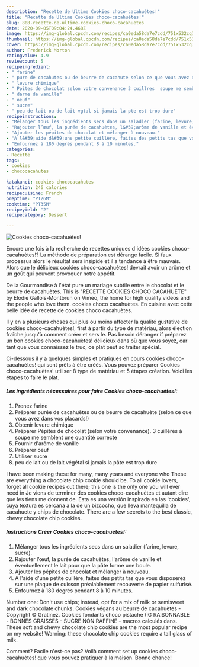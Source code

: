 ```yaml
---
description: "Recette de Ultime Cookies choco-cacahuètes!"
title: "Recette de Ultime Cookies choco-cacahuètes!"
slug: 808-recette-de-ultime-cookies-choco-cacahuetes
date: 2020-09-05T09:04:24.468Z
image: https://img-global.cpcdn.com/recipes/ca0eda58da7e7cdd/751x532cq70/cookies-choco-cacahuetes-photo-principale-de-la-recette.jpg
thumbnail: https://img-global.cpcdn.com/recipes/ca0eda58da7e7cdd/751x532cq70/cookies-choco-cacahuetes-photo-principale-de-la-recette.jpg
cover: https://img-global.cpcdn.com/recipes/ca0eda58da7e7cdd/751x532cq70/cookies-choco-cacahuetes-photo-principale-de-la-recette.jpg
author: Frederick Morton
ratingvalue: 4.9
reviewcount: 5
recipeingredient:
- " farine"
- " pure de cacahutes ou de beurre de cacahute selon ce que vous avez dans vos placards"
- " levure chimique"
- " Ppites de chocolat selon votre convenance 3 cuillres  soupe me semblent une quantit correcte"
- " darme de vanille"
- " oeuf"
- " sucre"
- " peu de lait ou de lait vgtal si jamais la pte est trop dure"
recipeinstructions:
- "Mélanger tous les ingrédients secs dans un saladier (farine, levure, sucre)."
- "Rajouter l’œuf, la purée de cacahuètes, l&#39;arôme de vanille et éventuellement le lait pour que la pâte forme une boule."
- "Ajouter les pépites de chocolat et mélanger à nouveau."
- "A l&#39;aide d&#39;une petite cuillère, faites des petits tas que vous disposerez sur une plaque de cuisson préalablement recouverte de papier sulfurisé."
- "Enfournez à 180 degrés pendant 8 à 10 minutes."
categories:
- Recette
tags:
- cookies
- chococacahutes

katakunci: cookies chococacahutes 
nutrition: 246 calories
recipecuisine: French
preptime: "PT26M"
cooktime: "PT35M"
recipeyield: "2"
recipecategory: Dessert

---
```



![Cookies choco-cacahuètes!](https://img-global.cpcdn.com/recipes/ca0eda58da7e7cdd/751x532cq70/cookies-choco-cacahuetes-photo-principale-de-la-recette.jpg)

Encore une fois à la recherche de recettes uniques d'idées cookies choco-cacahuètes!? La méthode de préparation est dérange facile. Si faux processus alors le résultat sera insipide et il a tendance à être mauvais. Alors que le délicieux cookies choco-cacahuètes! devrait avoir un arôme et un goût qui peuvent provoquer notre appétit.

De la Gourmandise à l&#39;état pure un mariage subtile entre le chocolat et le beurre de cacahuètes. This is &#34;RECETTE COOKIES CHOCO CACAHUETE&#34; by Elodie Gallois-Montbrun on Vimeo, the home for high quality videos and the people who love them. cookies choco cacahuètes. En cuisine avec cette belle idée de recette de cookies choco cacahuètes.

Il y en a plusieurs choses qui plus ou moins affecter la qualité gustative de cookies choco-cacahuètes!, first à partir du type de matériau, alors élection fraîche jusqu'à comment créer et sers le. Pas besoin déranger if préparez un bon cookies choco-cacahuètes! délicieux dans où que vous soyez, car tant que vous connaissez le truc, ce plat peut so traiter spécial.


Ci-dessous il y a quelques simples et pratiques en cours cookies choco-cacahuètes! qui sont prêts à être créés. Vous pouvez préparer Cookies choco-cacahuètes! utiliser 8 type de matériau et 5 étapes création. Voici les étapes to faire le plat.

<!--inarticleads1-->

##### Les ingrédients nécessaires pour faire Cookies choco-cacahuètes!:

1. Prenez  farine
1. Préparer  purée de cacahuètes ou de beurre de cacahuète (selon ce que vous avez dans vos placards!)
1. Obtenir  levure chimique
1. Préparer  Pépites de chocolat (selon votre convenance). 3 cuillères à soupe me semblent une quantité correcte
1. Fournir  d&#39;arôme de vanille
1. Préparer  oeuf
1. Utiliser  sucre
1.   peu de lait ou de lait végétal si jamais la pâte est trop dure


I have been making these for many, many years and everyone who These are everything a chocolate chip cookie should be. To all cookie lovers, forget all cookie recipes out there; this one is the only one you will ever need in Je viens de terminer des cookies choco-cacahuètes et autant dire que les tiens me donnent de. Esta es una versión inspirada en las &#39;cookies&#39;, cuya textura es cercana a la de un bizcocho, que lleva mantequilla de cacahuete y chips de chocolate. There are a few secrets to the best classic, chewy chocolate chip cookies. 

<!--inarticleads2-->

##### Instructions Créer Cookies choco-cacahuètes!:

1. Mélanger tous les ingrédients secs dans un saladier (farine, levure, sucre).
1. Rajouter l’œuf, la purée de cacahuètes, l&#39;arôme de vanille et éventuellement le lait pour que la pâte forme une boule.
1. Ajouter les pépites de chocolat et mélanger à nouveau.
1. A l&#39;aide d&#39;une petite cuillère, faites des petits tas que vous disposerez sur une plaque de cuisson préalablement recouverte de papier sulfurisé.
1. Enfournez à 180 degrés pendant 8 à 10 minutes.


Number one: Don&#39;t use chips; instead, opt for a mix of milk or semisweet and dark chocolate chunks. Cookies végans au beurre de cacahuètes - Copyright © Gratinez. Cookies fondants choco pistache (IG RAISONNABLE - BONNES GRAISSES - SUCRE NON RAFFINE - macros calculés dans. These soft and chewy chocolate chip cookies are the most popular recipe on my website! Warning: these chocolate chip cookies require a tall glass of milk. 


Comment? Facile n'est-ce pas? Voilà comment set up cookies choco-cacahuètes! que vous pouvez pratiquer à la maison. Bonne chance!
